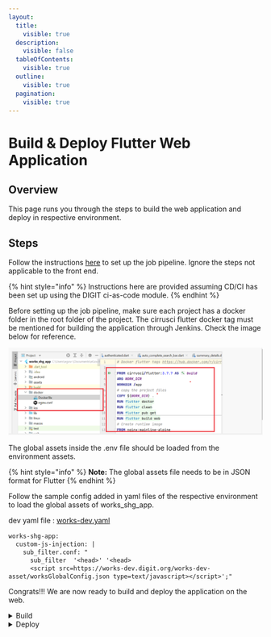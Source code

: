 ```yaml
---
layout:
  title:
    visible: true
  description:
    visible: false
  tableOfContents:
    visible: true
  outline:
    visible: true
  pagination:
    visible: true
---
```


# Build & Deploy Flutter Web Application

## Overview

This page runs you through the steps to build the web application and deploy in respective environment.

## Steps

Follow the instructions [here](../../backend-developer-guide/section-7-build-and-deploy-instructions.md) to set up the job pipeline. Ignore the steps not applicable to the front end.

{% hint style="info" %}
Instructions here are provided assuming CD/CI has been set up using the DIGIT ci-as-code module.
{% endhint %}

Before setting up the job pipeline, make sure each project has a docker folder in the root folder of the project. The cirrusci flutter docker tag must be mentioned for building the application through Jenkins. Check the image below for reference.

![](<../../../../.gitbook/assets/image (142).png>)

The global assets inside the .env file should be loaded from the environment assets.&#x20;

{% hint style="info" %}
**Note:** The global assets file needs to be in JSON format for Flutter
{% endhint %}

Follow the sample config added in yaml files of the respective environment to load the global assets of works\_shg\_app.

dev yaml file : [works-dev.yaml](https://github.com/egovernments/DIGIT-DevOps/blob/digit-works/deploy-as-code/helm/environments/works-dev.yaml)

```
works-shg-app:
  custom-js-injection: |
    sub_filter.conf: "
      sub_filter  '<head>' '<head>
      <script src=https://works-dev.digit.org/works-dev-asset/worksGlobalConfig.json type=text/javascript></script>';"
```

Congrats!!! We are now ready to build and deploy the application on the web.

<details>

<summary>Build</summary>

Go to the Jenkins [build](https://builds.digit.org/job/builds/) page. Click on your project to build under the folder path mentioned below.&#x20;

For reference, if works\_shg\_app need to be build, Go to path\
[digit-works/job/frontend/job/works-shg-app/](https://builds.digit.org/job/builds/job/digit-works/job/frontend/job/works-shg-app/)

![](<../../../../.gitbook/assets/image (225).png>)

Click on `Build with parameter`. Select the feature branch name by searching for it in the search box on the right side of the screen. Click on Build.

![](<../../../../.gitbook/assets/image (160).png>)

Once the build is successful, open the console output and find the docker image that has been built. Copy the docker image ID.

![](<../../../../.gitbook/assets/image (150).png>)



</details>

<details>

<summary>Deploy</summary>

Go to the Jenkins [deployments](https://builds.digit.org/job/deployments/) page. Click on the desired environment you want to deploy the build

For reference, Let's deploy the works-shg-app build that was created to works-dev env.

Path ref: [https://builds.digit.org/job/deployments/job/deploy-to-works-dev/](https://builds.digit.org/job/deployments/job/deploy-to-works-dev/)

![](<../../../../.gitbook/assets/image (148).png>)

Copy the docker image IDs from the previous step and paste in the above box. Click on "Build". Once the image is deployed, you will see a message as shown below:

![](<../../../../.gitbook/assets/image (162).png>)



</details>

